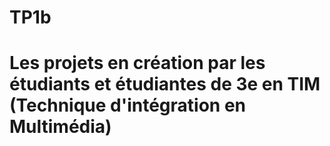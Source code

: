 # TP1b

# Les projets en création par les étudiants et étudiantes de 3e en TIM (Technique d'intégration en Multimédia)
